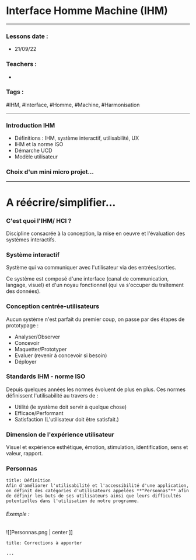 # Interface Homme Machine (IHM)
---
### Lessons date :
- 21/09/22

### Teachers :
- 

### Tags :
#IHM, #Interface, #Homme, #Machine, #Harmonisation

---
### Introduction IHM
- Définitions : IHM, système interactif, utilisabilité, UX
- IHM et la norme ISO
- Démarche UCD
- Modèle utilisateur

### Choix d'un mini micro projet...
 ---

# A réécrire/simplifier...
### C'est quoi l'IHM/ HCI ?
Discipline consacrée à la conception, la mise en oeuvre et l'évaluation des systèmes interactifs.

### Système interactif
Système qui va communiquer avec l'utilisateur via des entrées/sorties.

Ce système est composé d'une interface (canal de communication, langage, visuel) et d'un noyau fonctionnel (qui va s'occuper du traîtement des données).

### Conception centrée-utilisateurs
Aucun système n'est parfait du premier coup, on passe par des étapes de prototypage :
- Analyser/Observer 
- Concevoir 
- Maquetter/Prototyper 
- Evaluer (revenir à concevoir si besoin) 
- Déployer

### Standards IHM - norme ISO
Depuis quelques années les normes évoluent de plus en plus.
Ces normes définissent l'utilisabilité au travers de :
- Utilité (le système doit servir à quelque chose)
- Efficace/Performant
- Satisfaction (L'utilisateur doit être satisfait.)


### Dimension de l'expérience utilisateur
Visuel et expérience esthétique, émotion, stimulation, identification, sens et valeur, rapport.

### Personnas
```ad-note
title: Définition
Afin d'améliorer l'utilisabilité et l'accessibilité d'une application, on définit des catégories d'utilisateurs appelées **"Personnas"** afin de définir les buts de ses utilisateurs ainsi que leurs difficultés potentielles dans l'utilisation de notre programme.
```
###### Exemple :
![[Personnas.png | center ]]
```ad-note
title: Corrections à apporter

...
```
